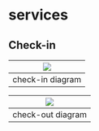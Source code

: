 # services

## Check-in

| ![](checkin/checkin-diagram-0.png) |
|:----------------------------------:|
|          check-in diagram          |

| ![](checkout/checkout-diagram-0.png) |
|:------------------------------------:|
|          check-out diagram           |